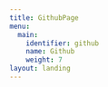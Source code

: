 ```yaml
---
title: GithubPage
menu:
  main:
    identifier: github
    name: Github
    weight: 7
layout: landing
---
```


